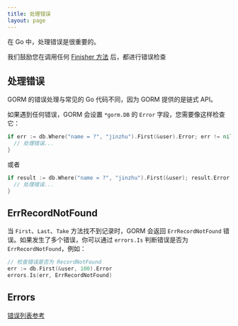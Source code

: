 ```yaml
---
title: 处理错误
layout: page
---
```


在 Go 中，处理错误是很重要的。

我们鼓励您在调用任何 [Finisher 方法](method_chaining.html#finisher_method) 后，都进行错误检查

## 处理错误

GORM 的错误处理与常见的 Go 代码不同，因为 GORM 提供的是链式 API。

如果遇到任何错误，GORM 会设置 `*gorm.DB` 的 `Error` 字段，您需要像这样检查它：

```go
if err := db.Where("name = ?", "jinzhu").First(&user).Error; err != nil {
  // 处理错误...
}
```

或者

```go
if result := db.Where("name = ?", "jinzhu").First(&user); result.Error != nil {
  // 处理错误...
}
```

## ErrRecordNotFound

当 `First`、`Last`、`Take` 方法找不到记录时，GORM 会返回 `ErrRecordNotFound` 错误。如果发生了多个错误，你可以通过 `errors.Is` 判断错误是否为 `ErrRecordNotFound`，例如：

```go
// 检查错误是否为 RecordNotFound
err := db.First(&user, 100).Error
errors.Is(err, ErrRecordNotFound)
```

## Errors

[错误列表参考](https://github.com/go-gorm/gorm/blob/master/errors.go)
